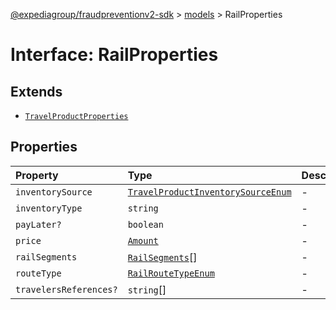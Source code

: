 [@expediagroup/fraudpreventionv2-sdk](../../index.md) > [models](../index.md) > RailProperties

# Interface: RailProperties

## Extends

- [`TravelProductProperties`](TravelProductProperties.md)

## Properties

| Property | Type | Description | Inheritance | Source |
| :------ | :------ | :------ | :------ | :------ |
| `inventorySource` | [`TravelProductInventorySourceEnum`](../type-aliases/TravelProductInventorySourceEnum.md) | - | [`TravelProductProperties`](TravelProductProperties.md).`inventorySource` | models/TravelProduct.ts:70 |
| `inventoryType` | `string` | - | [`TravelProductProperties`](TravelProductProperties.md).`inventoryType` | models/TravelProduct.ts:69 |
| `payLater?` | `boolean` | - | [`TravelProductProperties`](TravelProductProperties.md).`payLater` | models/TravelProduct.ts:72 |
| `price` | [`Amount`](../classes/Amount.md) | - | [`TravelProductProperties`](TravelProductProperties.md).`price` | models/TravelProduct.ts:68 |
| `railSegments` | [`RailSegments`](../classes/RailSegments.md)[] | - | - | models/Rail.ts:64 |
| `routeType` | [`RailRouteTypeEnum`](../type-aliases/RailRouteTypeEnum.md) | - | - | models/Rail.ts:63 |
| `travelersReferences?` | `string`[] | - | [`TravelProductProperties`](TravelProductProperties.md).`travelersReferences` | models/TravelProduct.ts:71 |
